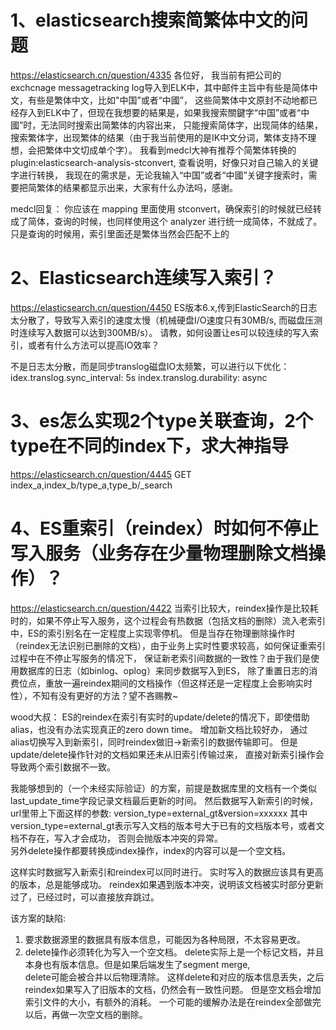 # 1、elasticsearch搜索简繁体中文的问题
https://elasticsearch.cn/question/4335
各位好，
    我当前有把公司的exchcnage messagetracking log导入到ELK中，其中邮件主旨中有些是简体中文，有些是繁体中文，比如"中国”或者“中國”，
    这些简繁体中文原封不动地都已经存入到ELK中了，但现在我想要的結果是，如果我搜索關鍵字“中国”或者“中國”时，无法同时搜索出简繁体的内容出来，
    只能搜索简体字，出现简体的结果，搜索繁体字，出现繁体的结果（由于我当前使用的是IK中文分词，繁体支持不理想，会把繁体中文切成单个字）。
我看到medcl大神有推荐个简繁体转换的plugin:elasticsearch-analysis-stconvert,  查看说明，好像只对自己输入的关键字进行转换，
我现在的需求是，无论我输入“中国”或者“中國”关键字搜索时，需要把简繁体的结果都显示出来，大家有什么办法吗，感谢。

medcl回复：
你应该在 mapping 里面使用 stconvert，确保索引的时候就已经转成了简体，查询的时候，也同样使用这个 analyzer 进行统一成简体，不就成了。
只是查询的时候用，索引里面还是繁体当然会匹配不上的

# 2、Elasticsearch连续写入索引？
https://elasticsearch.cn/question/4450
ES版本6.x,传到ElasticSearch的日志太分散了，导致写入索引的速度太慢（机械硬盘I/O速度只有30MB/s, 而磁盘压测时连续写入数据可以达到300MB/s）。
请教，如何设置让es可以较连续的写入索引，或者有什么方法可以提高IO效率？

不是日志太分散，而是同步translog磁盘IO太频繁，可以进行以下优化：idex.translog.sync_interval: 5s
index.translog.durability: async

# 3、es怎么实现2个type关联查询，2个type在不同的index下，求大神指导
https://elasticsearch.cn/question/4445
GET index_a,index_b/type_a,type_b/_search

# 4、ES重索引（reindex）时如何不停止写入服务（业务存在少量物理删除文档操作）？
https://elasticsearch.cn/question/4422
当索引比较大，reindex操作是比较耗时的，如果不停止写入服务，这个过程会有热数据（包括文档的删除）流入老索引中，ES的索引别名在一定程度上实现零停机。
但是当存在物理删除操作时（reindex无法识别已删除的文档），由于业务上实时性要求较高，如何保证重索引过程中在不停止写服务的情况下，
保证新老索引间数据的一致性？由于我们是使用数据库的日志（如binlog、oplog）来同步数据写入到ES，
除了重置日志的消费位点，重放一遍reindex期间的文档操作（但这样还是一定程度上会影响实时性），不知有没有更好的方法？望不吝赐教~

wood大叔：
ES的reindex在索引有实时的update/delete的情况下，即使借助alias，也没有办法实现真正的zero down time。  增加新文档比较好办，
通过alias切换写入到新索引，同时reindex做旧->新索引的数据传输即可。 但是update/delete操作针对的文档如果还未从旧索引传输过来，
直接对新索引操作会导致两个索引数据不一致。
 
我能够想到的（一个未经实际验证）的方案，前提是数据库里的文档有一个类似last_update_time字段记录文档最后更新的时间。
然后数据写入新索引的时候，url里带上下面这样的参数:
version_type=external_gt&version=xxxxxx
其中version_type=external_gt表示写入文档的版本号大于已有的文档版本号，或者文档不存在，写入才会成功， 否则会抛版本冲突的异常。  
另外delete操作都要转换成index操作，index的内容可以是一个空文档。
 
这样实时数据写入新索引和reindex可以同时进行。 实时写入的数据应该具有更高的版本，总是能够成功。 
reindex如果遇到版本冲突，说明该文档被实时部分更新过了，已经过时，可以直接放弃跳过。 
 
该方案的缺陷:
1. 要求数据源里的数据具有版本信息，可能因为各种局限，不太容易更改。
2. delete操作必须转化为写入一个空文档。 delete实际上是一个标记文档，并且本身也有版本信息。但是如果后端发生了segment merge,  
delete可能会被合并以后物理清除。 这样delete和对应的版本信息丢失，之后reindex如果写入了旧版本的文档，仍然会有一致性问题。 
但是空文档会增加索引文件的大小，有额外的消耗。  一个可能的缓解办法是在reindex全部做完以后，再做一次空文档的删除。

